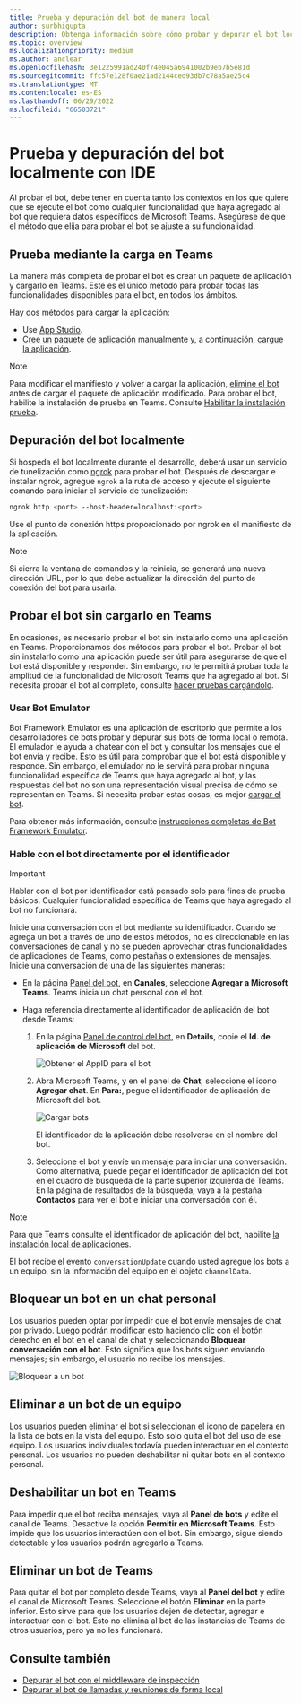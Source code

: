 ```yaml
---
title: Prueba y depuración del bot de manera local
author: surbhigupta
description: Obtenga información sobre cómo probar y depurar el bot localmente con un IDE en el entorno de Teams mediante la instalación local y mucho más.
ms.topic: overview
ms.localizationpriority: medium
ms.author: anclear
ms.openlocfilehash: 3e1225991ad240f74e045a6941002b9eb7b5e81d
ms.sourcegitcommit: ffc57e128f0ae21ad2144ced93db7c78a5ae25c4
ms.translationtype: MT
ms.contentlocale: es-ES
ms.lasthandoff: 06/29/2022
ms.locfileid: "66503721"
---
```

# <a name="test-and-debug-your-bot-locally-with-ide"></a>Prueba y depuración del bot localmente con IDE

Al probar el bot, debe tener en cuenta tanto los contextos en los que quiere que se ejecute el bot como cualquier funcionalidad que haya agregado al bot que requiera datos específicos de Microsoft Teams. Asegúrese de que el método que elija para probar el bot se ajuste a su funcionalidad.

## <a name="test-by-uploading-to-teams"></a>Prueba mediante la carga en Teams

La manera más completa de probar el bot es crear un paquete de aplicación y cargarlo en Teams. Este es el único método para probar todas las funcionalidades disponibles para el bot, en todos los ámbitos.

Hay dos métodos para cargar la aplicación:

* Use [App Studio](~/concepts/build-and-test/app-studio-overview.md).
* [Cree un paquete de aplicación](~/concepts/build-and-test/apps-package.md) manualmente y, a continuación, [cargue la aplicación](~/concepts/deploy-and-publish/apps-upload.md).

> [!NOTE]
> Para modificar el manifiesto y volver a cargar la aplicación, [elimine el bot](#delete-a-bot-from-teams) antes de cargar el paquete de aplicación modificado.
> Para probar el bot, habilite la instalación de prueba en Teams. Consulte [Habilitar la instalación prueba](/microsoftteams/platform/concepts/build-and-test/prepare-your-o365-tenant#enable-custom-teams-apps-and-turn-on-custom-app-uploading).

## <a name="debug-your-bot-locally"></a>Depuración del bot localmente

Si hospeda el bot localmente durante el desarrollo, deberá usar un servicio de tunelización como [ngrok](https://ngrok.com/) para probar el bot. Después de descargar e instalar ngrok, agregue `ngrok` a la ruta de acceso y ejecute el siguiente comando para iniciar el servicio de tunelización:

```bash
ngrok http <port> --host-header=localhost:<port>
```

Use el punto de conexión https proporcionado por ngrok en el manifiesto de la aplicación.

> [!NOTE]
> Si cierra la ventana de comandos y la reinicia, se generará una nueva dirección URL, por lo que debe actualizar la dirección del punto de conexión del bot para usarla.

## <a name="test-your-bot-without-uploading-to-teams"></a>Probar el bot sin cargarlo en Teams

En ocasiones, es necesario probar el bot sin instalarlo como una aplicación en Teams. Proporcionamos dos métodos para probar el bot. Probar el bot sin instalarlo como una aplicación puede ser útil para asegurarse de que el bot está disponible y responder. Sin embargo, no le permitirá probar toda la amplitud de la funcionalidad de Microsoft Teams que ha agregado al bot. Si necesita probar el bot al completo, consulte [hacer pruebas cargándolo](#test-by-uploading-to-teams).

### <a name="use-the-bot-emulator"></a>Usar Bot Emulator

Bot Framework Emulator es una aplicación de escritorio que permite a los desarrolladores de bots probar y depurar sus bots de forma local o remota. El emulador le ayuda a chatear con el bot y consultar los mensajes que el bot envía y recibe. Esto es útil para comprobar que el bot está disponible y responde. Sin embargo, el emulador no le servirá para probar ninguna funcionalidad específica de Teams que haya agregado al bot, y las respuestas del bot no son una representación visual precisa de cómo se representan en Teams. Si necesita probar estas cosas, es mejor [cargar el bot](#test-by-uploading-to-teams).

Para obtener más información, consulte [instrucciones completas de Bot Framework Emulator](/azure/bot-service/bot-service-debug-emulator?view=azure-bot-service-4.0&preserve-view=true).

### <a name="talk-to-your-bot-directly-by-id"></a>Hable con el bot directamente por el identificador

> [!Important]
> Hablar con el bot por identificador está pensado solo para fines de prueba básicos. Cualquier funcionalidad específica de Teams que haya agregado al bot no funcionará.

Inicie una conversación con el bot mediante su identificador. Cuando se agrega un bot a través de uno de estos métodos, no es direccionable en las conversaciones de canal y no se pueden aprovechar otras funcionalidades de aplicaciones de Teams, como pestañas o extensiones de mensajes. Inicie una conversación de una de las siguientes maneras:

* En la página [Panel del bot](https://dev.botframework.com/bots), en **Canales**, seleccione **Agregar a Microsoft Teams**. Teams inicia un chat personal con el bot.

* Haga referencia directamente al identificador de aplicación del bot desde Teams:
   1. En la página [ Panel de control del bot](https://dev.botframework.com/bots), en **Details**, copie el **Id. de aplicación de Microsoft** del bot.
  
      ![Obtener el AppID para el bot](~/assets/images/bots_appid_botframework.png)
  
   2. Abra Microsoft Teams, y en el panel de **Chat**, seleccione el icono **Agregar chat**. En **Para:**, pegue el identificador de aplicación de Microsoft del bot.
  
      ![Cargar bots](~/assets/images/bots_uploading.png)

      El identificador de la aplicación debe resolverse en el nombre del bot.

   3. Seleccione el bot y envíe un mensaje para iniciar una conversación.
      Como alternativa, puede pegar el identificador de aplicación del bot en el cuadro de búsqueda de la parte superior izquierda de Teams. En la página de resultados de la búsqueda, vaya a la pestaña **Contactos** para ver el bot e iniciar una conversación con él.

> [!Note]
> Para que Teams consulte el identificador de aplicación del bot, habilite [la instalación local de aplicaciones](/microsoftteams/platform/concepts/build-and-test/prepare-your-o365-tenant#enable-custom-teams-apps-and-turn-on-custom-app-uploading).

El bot recibe el evento `conversationUpdate` cuando usted agregue los bots a un equipo, sin la información del equipo en el objeto `channelData`.

## <a name="block-a-bot-in-personal-chat"></a>Bloquear un bot en un chat personal

Los usuarios pueden optar por impedir que el bot envíe mensajes de chat por privado. Luego podrán modificar esto haciendo clic con el botón derecho en el bot en el canal de chat y seleccionando **Bloquear conversación con el bot**. Esto significa que los bots siguen enviando mensajes; sin embargo, el usuario no recibe los mensajes.

![Bloquear a un bot](~/assets/images/bots/botdisable.png)

## <a name="remove-a-bot-from-a-team"></a>Eliminar a un bot de un equipo

Los usuarios pueden eliminar el bot si seleccionan el icono de papelera en la lista de bots en la vista del equipo. Esto solo quita el bot del uso de ese equipo. Los usuarios individuales todavía pueden interactuar en el contexto personal. Los usuarios no pueden deshabilitar ni quitar bots en el contexto personal.

## <a name="disable-a-bot-in-teams"></a>Deshabilitar un bot en Teams

Para impedir que el bot reciba mensajes, vaya al **Panel de bots** y edite el canal de Teams. Desactive la opción **Permitir en Microsoft Teams**. Esto impide que los usuarios interactúen con el bot. Sin embargo, sigue siendo detectable y los usuarios podrán agregarlo a Teams.

## <a name="delete-a-bot-from-teams"></a>Eliminar un bot de Teams

Para quitar el bot por completo desde Teams, vaya al **Panel del bot** y edite el canal de Microsoft Teams. Seleccione el botón **Eliminar** en la parte inferior. Esto sirve para que los usuarios dejen de detectar, agregar e interactuar con el bot. Esto no elimina al bot de las instancias de Teams de otros usuarios, pero ya no les funcionará.

## <a name="see-also"></a>Consulte también

* [Depurar el bot con el middleware de inspección](/azure/bot-service/bot-service-debug-inspection-middleware)
* [Depurar el bot de llamadas y reuniones de forma local](~/bots/calls-and-meetings/debugging-local-testing-calling-meeting-bots.md)
